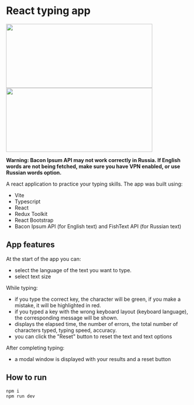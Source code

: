 # React typing app

<p float="left">
  <img src="https://github.com/AnarbekovAlt/react-typing/assets/62358513/c7eacafa-9beb-436e-9b2a-279fcb83e093" width="400" height="175"/>
  <img src="https://github.com/AnarbekovAlt/react-typing/assets/62358513/5ddb7a26-1a57-4202-8205-833358168392" width="400" height="175"/>
</p>

**Warning: Bacon Ipsum API may not work correctly in Russia. If English words are not being fetched, make sure you have VPN enabled, or use Russian words option.**

A react application to practice your typing skills. The app was built using:

- Vite
- Typescript
- React
- Redux Toolkit
- React Bootstrap
- Bacon Ipsum API (for English text) and FishText API (for Russian text)

## App features

At the start of the app you can:

- select the language of the text you want to type.
- select text size

While typing:

- if you type the correct key, the character will be green, if you make a mistake, it will be highlighted in red.
- if you typed a key with the wrong keyboard layout (keyboard language), the corresponding message will be shown.
- displays the elapsed time, the number of errors, the total number of characters typed, typing speed, accuracy.
- you can click the "Reset" button to reset the text and text options

After completing typing:

- a modal window is displayed with your results and a reset button

## How to run

```bash
npm i
npm run dev
```
